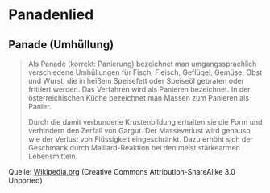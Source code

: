# Panadenlied
## Panade (Umhüllung)
> Als Panade (korrekt: Panierung) bezeichnet man umgangssprachlich verschiedene Umhüllungen für Fisch, Fleisch, Geflügel, Gemüse, Obst und Wurst, die in heißem Speisefett oder Speiseöl gebraten oder frittiert werden. Das Verfahren wird als Panieren bezeichnet. In der österreichischen Küche bezeichnet man Massen zum Panieren als Panier.
>
> Durch die damit verbundene Krustenbildung erhalten sie die Form und verhindern den Zerfall von Gargut. Der Masseverlust wird genauso wie der Verlust von Flüssigkeit eingeschränkt. Dazu erhöht sich der Geschmack durch Maillard-Reaktion bei den meist stärkearmen Lebensmitteln.

Quelle: [Wikipedia.org](https://de.wikipedia.org/wiki/Panade_(Umh%C3%BCllung)) (Creative Commons Attribution-ShareAlike 3.0 Unported)
